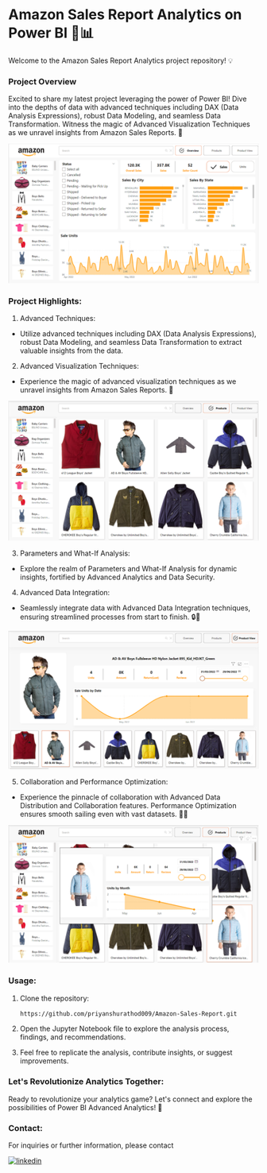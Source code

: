 
# Amazon Sales Report Analytics on Power BI 🚀📊

Welcome to the Amazon Sales Report Analytics project repository! 💡

### Project Overview
Excited to share my latest project leveraging the power of Power BI! Dive into the depths of data with advanced techniques including DAX (Data Analysis Expressions), robust Data Modeling, and seamless Data Transformation. Witness the magic of Advanced Visualization Techniques as we unravel insights from Amazon Sales Reports. 🌟


![App Screenshot](https://github.com/priyanshurathod009/Amazon-Sales-Report/blob/main/image/overview.png?raw=true)


### Project Highlights:

1. Advanced Techniques:
- Utilize advanced techniques including DAX (Data Analysis Expressions), robust Data Modeling, and seamless Data Transformation to extract valuable insights from the data.
2. Advanced Visualization Techniques:
- Experience the magic of advanced visualization techniques as we unravel insights from Amazon Sales Reports. 🌟

![App Screenshot](https://github.com/priyanshurathod009/Amazon-Sales-Report/blob/main/image/Products.png?raw=true)

3. Parameters and What-If Analysis:
- Explore the realm of Parameters and What-If Analysis for dynamic insights, fortified by Advanced Analytics and Data Security.
4. Advanced Data Integration:
- Seamlessly integrate data with Advanced Data Integration techniques, ensuring streamlined processes from start to finish. 🔒💼

![App Screenshot](https://github.com/priyanshurathod009/Amazon-Sales-Report/blob/main/image/Product%20view.png?raw=true)

5. Collaboration and Performance Optimization:
- Experience the pinnacle of collaboration with Advanced Data Distribution and Collaboration features. Performance Optimization ensures smooth sailing even with vast datasets. 🚀💼

![App Screenshot](https://github.com/priyanshurathod009/Amazon-Sales-Report/blob/main/image/Tootip.png?raw=true)



### Usage:

1. Clone the repository:

   ```bash
   https://github.com/priyanshurathod009/Amazon-Sales-Report.git

2. Open the Jupyter Notebook file to explore the analysis process, findings, and recommendations.
3. Feel free to replicate the analysis, contribute insights, or suggest improvements.

### Let's Revolutionize Analytics Together:

Ready to revolutionize your analytics game? Let's connect and explore the possibilities of Power BI Advanced Analytics! 🌟

### Contact:

For inquiries or further information, please contact

[![linkedin](https://img.shields.io/badge/linkedin-0A66C2?style=for-the-badge&logo=linkedin&logoColor=white)](www.linkedin.com/in/priyanshu-rathod-data-analyst)
